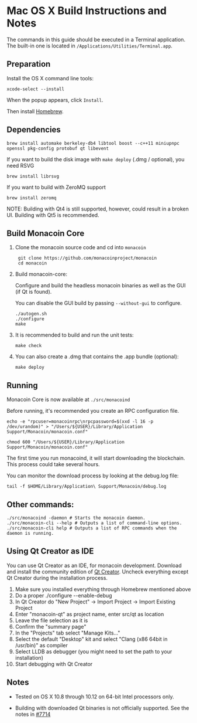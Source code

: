 Mac OS X Build Instructions and Notes
====================================
The commands in this guide should be executed in a Terminal application.
The built-in one is located in `/Applications/Utilities/Terminal.app`.

Preparation
-----------
Install the OS X command line tools:

`xcode-select --install`

When the popup appears, click `Install`.

Then install [Homebrew](https://brew.sh).

Dependencies
----------------------

    brew install automake berkeley-db4 libtool boost --c++11 miniupnpc openssl pkg-config protobuf qt libevent

If you want to build the disk image with `make deploy` (.dmg / optional), you need RSVG

    brew install librsvg

If you want to build with ZeroMQ support
    
    brew install zeromq

NOTE: Building with Qt4 is still supported, however, could result in a broken UI. Building with Qt5 is recommended.

Build Monacoin Core
------------------------

1. Clone the monacoin source code and cd into `monacoin`

        git clone https://github.com/monacoinproject/monacoin
        cd monacoin

2.  Build monacoin-core:

    Configure and build the headless monacoin binaries as well as the GUI (if Qt is found).

    You can disable the GUI build by passing `--without-gui` to configure.

        ./autogen.sh
        ./configure
        make

3.  It is recommended to build and run the unit tests:

        make check

4.  You can also create a .dmg that contains the .app bundle (optional):

        make deploy

Running
-------

Monacoin Core is now available at `./src/monacoind`

Before running, it's recommended you create an RPC configuration file.

    echo -e "rpcuser=monacoinrpc\nrpcpassword=$(xxd -l 16 -p /dev/urandom)" > "/Users/${USER}/Library/Application Support/Monacoin/monacoin.conf"

    chmod 600 "/Users/${USER}/Library/Application Support/Monacoin/monacoin.conf"

The first time you run monacoind, it will start downloading the blockchain. This process could take several hours.

You can monitor the download process by looking at the debug.log file:

    tail -f $HOME/Library/Application\ Support/Monacoin/debug.log

Other commands:
-------

    ./src/monacoind -daemon # Starts the monacoin daemon.
    ./src/monacoin-cli --help # Outputs a list of command-line options.
    ./src/monacoin-cli help # Outputs a list of RPC commands when the daemon is running.

Using Qt Creator as IDE
------------------------
You can use Qt Creator as an IDE, for monacoin development.
Download and install the community edition of [Qt Creator](https://www.qt.io/download/).
Uncheck everything except Qt Creator during the installation process.

1. Make sure you installed everything through Homebrew mentioned above
2. Do a proper ./configure --enable-debug
3. In Qt Creator do "New Project" -> Import Project -> Import Existing Project
4. Enter "monacoin-qt" as project name, enter src/qt as location
5. Leave the file selection as it is
6. Confirm the "summary page"
7. In the "Projects" tab select "Manage Kits..."
8. Select the default "Desktop" kit and select "Clang (x86 64bit in /usr/bin)" as compiler
9. Select LLDB as debugger (you might need to set the path to your installation)
10. Start debugging with Qt Creator

Notes
-----

* Tested on OS X 10.8 through 10.12 on 64-bit Intel processors only.

* Building with downloaded Qt binaries is not officially supported. See the notes in [#7714](https://github.com/bitcoin/bitcoin/issues/7714)
